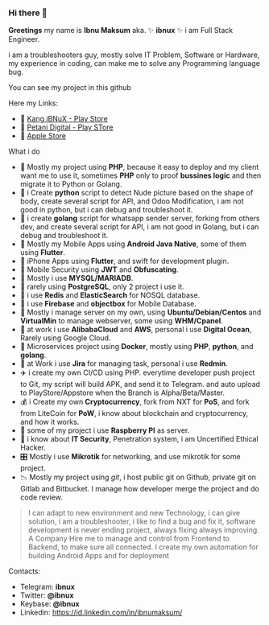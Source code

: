 ### Hi there 👋


**Greetings** my name is **Ibnu Maksum** aka. ✨ **ibnux** ✨ i am Full Stack Engineer.

i am a troubleshooters guy, mostly solve IT Problem, Software or Hardware, my experience in coding, can make me to solve any Programming language bug.

You can see my project in this github

Here my Links:

- 🤖 [Kang iBNuX - Play Store](https://play.google.com/store/apps/dev?id=7028897296910678679)
- 🤖 [Petani Digital - Play STore](https://play.google.com/store/apps/developer?id=Petani+Digital)
- 🍏 [Apple Store](https://apps.apple.com/gb/developer/ibnu-maksum/id451926282)

What i do

- 🐘 Mostly my project using **PHP**, because it easy to deploy and my client want me to use it, sometimes **PHP** only to proof **bussines logic** and then migrate it to Python or Golang.
- 🐍 i Create **python** script to detect Nude picture based on the shape of body, create several script for API, and Odoo Modification, i am not good in python, but i can debug and troubleshoot it.
- 🐹 i create **golang** script for whatsapp sender server, forking from others dev, and create several script for API, i am not good in Golang, but i can debug and troubleshoot it.
- 🤖 Mostly my Mobile Apps using **Android Java Native**, some of them using **Flutter**.
- 🍏 iPhone Apps using **Flutter**, and swift for development plugin.
- 🔐 Mobile Security using **JWT** and **Obfuscating**.
- 🥞 Mostly i use **MYSQL/MARIADB**.
- 🥞 rarely using **PostgreSQL**, only 2 project i use it.
- 🥞 i use **Redis** and **ElasticSearch** for NOSQL database.
- 🥞 i use **Firebase** and **objectbox** for Mobile Database.
- 🐧 Mostly i manage server on my own, using **Ubuntu/Debian/Centos** and **VirtualMin** to manage webserver, some  using **WHM/Cpanel**.
- 🐧 at work i use **AlibabaCloud** and **AWS**, personal i use **Digital Ocean**, Rarely using Google Cloud.
- 📶 Microservices project using **Docker**, mostly using **PHP**, **python**, and **golang**.
- 📒 at Work i use **Jira** for managing task, personal i use **Redmin**.
- ✈️ i create my own CI/CD using PHP. everytime developer push project to Git, my script will build APK, and send it to Telegram. and auto upload to PlayStore/Appstore when the Branch is Alpha/Beta/Master.
- 💰 i Create my own **Cryptocurrency**, fork from NXT for **PoS**, and fork from LiteCoin for **PoW**, i know about blockchain and cryptocurrency, and how it works.
- 🍓 some of my project i use **Raspberry PI** as server.
- 🔐 i know about **IT Security**, Penetration system, i am Uncertified Ethical Hacker.
- 🎛 Mostly i use **Mikrotik** for networking, and use mikrotik for some project.
- 📉 Mostly my project using *git*, i host public git on Github, private git on Gitlab and Bitbucket. I manage how developer merge the project and do code review.


 > I can adapt to new environment and new Technology, i can give solution, i am a troubleshooter, i like to find a bug and fix it, software development is never ending project, always fixing always improving.
> A Company Hire me to manage and control from Frontend to Backend, to make sure all connected.
> I create my own automation for building Android Apps and for deployment

Contacts:
  - Telegram: **ibnux**
  - Twitter: **@ibnux**
  - Keybase: **@ibnux**
  - Linkedin: https://id.linkedin.com/in/ibnumaksum/
